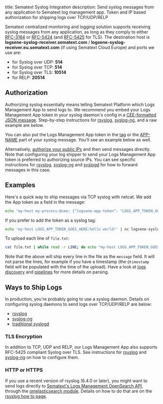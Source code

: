title: Sematext Syslog Integration
description: Send syslog messages from any application to Sematext log management app. Token and IP based authorization for shipping logs over TCP/UDP/RELP

Sematext centralized monitoring and logging solution supports receiving syslog messages from any application, as long as
they comply to either [RFC-3164](https://tools.ietf.org/html/rfc3164) or
[RFC-5424](https://tools.ietf.org/html/rfc5424) (and
[RFC-5425](https://tools.ietf.org/html/rfc5425) for TLS). The
destination host is **logsene-syslog-receiver.sematext.com** / **logsene-syslog-receiver.eu.sematext.com** (if using Sematext Cloud Europe) and ports we use are:

  - for Syslog over UDP: **514**
  - for Syslog over TCP: **514**
  - for Syslog over TLS: **10514**
  - for RELP: **20514**

## Authorization

Authorizing syslog essentially means telling Sematext Platform which Logs Management App to send logs to. We recommend you embed your Logs Management App token in your syslog daemon's config in a [CEE-formatted JSON message](/docs/logs/json-messages-over-syslog). Step-by-step instructions for [rsyslog](/docs/logs/rsyslog), [syslog-ng](/docs/logs/syslog-ng), and a raw example are below.

You can also put the Logs Management App token in the [tag](https://datatracker.ietf.org/doc/html/rfc3164#section-4.1.3) or the [APP-NAME](https://datatracker.ietf.org/doc/html/rfc5424#section-6.2.5) part of your syslog message. You'll see an example below as well.

Alternatively, [authorize your public IPs](/docs/logs/authorizing-ips-for-syslog) and then send messages directly. Note that configuring your log shipper to send your Logs Management App token is preferred to authorizing source IPs. You can see specific instructions for [rsyslog](/docs/logs/rsyslog), [syslog-ng](/docs/logs/syslog-ng) and [syslogd](/docs/logs/syslogd) for how to forward messages in this case.  

## Examples

Here's a quick way to ship messages via TCP syslog with netcat. We add the App token as a field in the message:

``` bash
echo 'my-host my-process:@cee: {"logsene-app-token": "LOGS_APP_TOKEN_GOES_HERE", "message": "hello world!"}' | nc logsene-syslog-receiver.sematext.com 514
```

If you prefer to add the token as a syslog tag:

``` bash
echo 'my-host LOGS_APP_TOKEN_GOES_HERE:hello world!' | nc logsene-syslog-receiver.sematext.com 514
```

To upload each line of `file.txt`:

``` bash
cat file.txt | while read -r LINE; do echo "my-host LOGS_APP_TOKEN_GOES_HERE:$LINE"; done | nc logsene-syslog-receiver.sematext.com 514
```

Note that the above will ship every line in the file as the `message` field. It will not parse the lines, for example if you have a timestamp (the `@timestamp` field will be populated with the time of the upload). Have a look at [logs discovery](/docs/logs/discovery/intro) and [pipelines](/docs/logs/pipelines) for more details on parsing.

## Ways to Ship Logs

In production, you're probably going to use a syslog daemon. Details on configuring syslog daemons to send logs over TCP/UDP/RELP are below:

  - [rsyslog](/docs/logs/rsyslog)
  - [syslog-ng](/docs/logs/syslog-ng)
  - [traditional syslogd](/docs/logs/syslogd)

### TLS Encryption

In addition to TCP, UDP and RELP, our Logs Management App also supports RFC-5425 compliant Syslog over TLS. See instructions for [rsyslog](/docs/logs/rsyslog) and [syslog-ng](/docs/logs/syslog-ng) on how to configure them.

### HTTP or HTTPS

If you use a recent version of rsyslog (6.4.0 or later), you might want to send logs directly to [Sematext's Logs Management OpenSearch API](/docs/logs/index-events-via-opensearch-api), through the [omelasticsearch module](http://www.rsyslog.com/doc/omelasticsearch.html). Details on how
to do that are on the [rsyslog how to page](/docs/logs/rsyslog).

